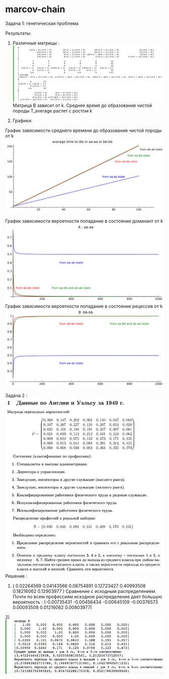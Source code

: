 # marcov-chain
Задача 1: генетическая проблема

Результаты:

1) Различные матрицы : 
![alt text](screenshots/result.png "Matrixes")
Матрица B зависит от k. Среднее время до образования чистой породы T_average растет с ростом k

2) Графики:

График зависимости среднего времени до образования чистой породы от k
![alt text](screenshots/s1.png " probability of aa-aa or bb-bb")

График зависимости вероятности попадание в состояние доминант от k
![alt text](screenshots/s2.png " B: aa-aa")
График зависимости вероятности попадание в состояние рецессив от k
![alt text](screenshots/s3.png " B: bb-bb")


Задача 2 : 
![alt text](screenshots/file-page1.jpg "task2.1")
Решение : 
1) ( 0.02264569  0.04143566  0.08754891  0.12723427  0.40993508  0.18216062 0.12903977 )
Сравнение с исходным распределением. Почти по всем профессиям исходное распределение дает большую вероятность :
(-0.00735431 -0.00456434 -0.00645109 -0.00376573  0.00093508  0.01216062 0.00803977) 

2)![alt text](screenshots/result2.png "task2.1")

